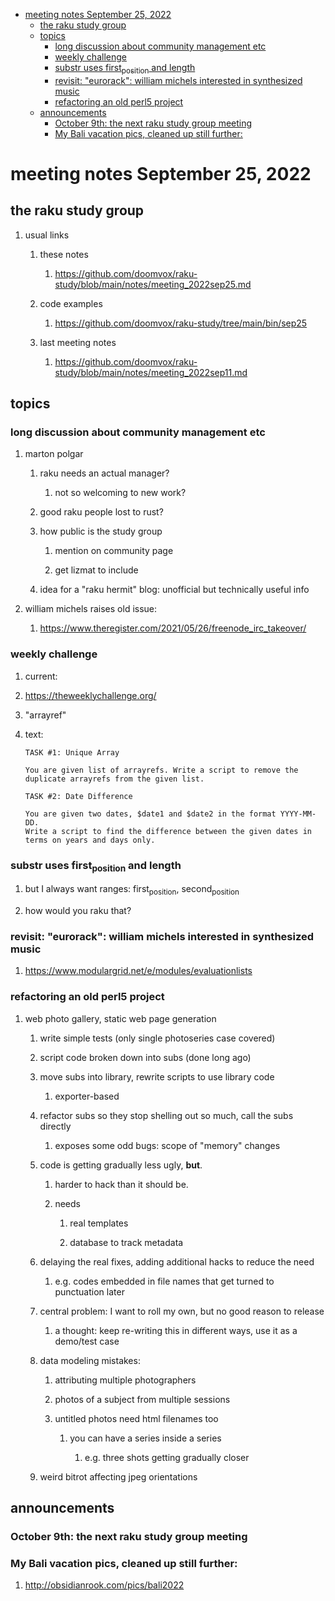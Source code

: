 - [meeting notes September 25, 2022](#org1a5ccac)
  - [the raku study group](#org5e242de)
  - [topics](#org7906018)
    - [long discussion about community management etc](#org2ecdb89)
    - [weekly challenge](#org6e90fa7)
    - [substr uses first<sub>position</sub> and length](#orgb4be4aa)
    - [revisit: "eurorack": william michels interested in synthesized music](#orgdaf6746)
    - [refactoring an old perl5 project](#orgb5ee5a2)
  - [announcements](#org06c0141)
    - [October 9th: the next raku study group meeting](#org7f325a9)
    - [My Bali vacation pics, cleaned up still further:](#orgc185388)


<a id="org1a5ccac"></a>

# meeting notes September 25, 2022


<a id="org5e242de"></a>

## the raku study group

1.  usual links

    1.  these notes
    
        1.  <https://github.com/doomvox/raku-study/blob/main/notes/meeting_2022sep25.md>
    
    2.  code examples
    
        1.  <https://github.com/doomvox/raku-study/tree/main/bin/sep25>
    
    3.  last meeting notes
    
        1.  <https://github.com/doomvox/raku-study/blob/main/notes/meeting_2022sep11.md>


<a id="org7906018"></a>

## topics


<a id="org2ecdb89"></a>

### long discussion about community management etc

1.  marton polgar

    1.  raku needs an actual manager?
    
        1.  not so welcoming to new work?
    
    2.  good raku people lost to rust?
    
    3.  how public is the study group
    
        1.  mention on community page
        
        2.  get lizmat to include
    
    4.  idea for a "raku hermit" blog: unofficial but technically useful info

2.  william michels raises old issue:

    1.  <https://www.theregister.com/2021/05/26/freenode_irc_takeover/>


<a id="org6e90fa7"></a>

### weekly challenge

1.  current:

2.  <https://theweeklychallenge.org/>

3.  "arrayref"

4.  text:

    ```text
    TASK #1: Unique Array
    
    You are given list of arrayrefs. Write a script to remove the duplicate arrayrefs from the given list.
    
    TASK #2: Date Difference
    
    You are given two dates, $date1 and $date2 in the format YYYY-MM-DD. 
    Write a script to find the difference between the given dates in terms on years and days only.
    ```


<a id="orgb4be4aa"></a>

### substr uses first<sub>position</sub> and length

1.  but I always want ranges: first<sub>position</sub>, second<sub>position</sub>

2.  how would you raku that?


<a id="orgdaf6746"></a>

### revisit: "eurorack": william michels interested in synthesized music

1.  <https://www.modulargrid.net/e/modules/evaluationlists>


<a id="orgb5ee5a2"></a>

### refactoring an old perl5 project

1.  web photo gallery, static web page generation

    1.  write simple tests (only single photoseries case covered)
    
    2.  script code broken down into subs (done long ago)
    
    3.  move subs into library, rewrite scripts to use library code
    
        1.  exporter-based
    
    4.  refactor subs so they stop shelling out so much, call the subs directly
    
        1.  exposes some odd bugs: scope of "memory" changes
    
    5.  code is getting gradually less ugly, **but**.
    
        1.  harder to hack than it should be.
        
        2.  needs
        
            1.  real templates
            
            2.  database to track metadata
    
    6.  delaying the real fixes, adding additional hacks to reduce the need
    
        1.  e.g. codes embedded in file names that get turned to punctuation later
    
    7.  central problem: I want to roll my own, but no good reason to release
    
        1.  a thought: keep re-writing this in different ways, use it as a demo/test case
    
    8.  data modeling mistakes:
    
        1.  attributing multiple photographers
        
        2.  photos of a subject from multiple sessions
        
        3.  untitled photos need html filenames too
        
            1.  you can have a series inside a series
            
                1.  e.g. three shots getting gradually closer
    
    9.  weird bitrot affecting jpeg orientations


<a id="org06c0141"></a>

## announcements


<a id="org7f325a9"></a>

### October 9th: the next raku study group meeting


<a id="orgc185388"></a>

### My Bali vacation pics, cleaned up still further:

1.  <http://obsidianrook.com/pics/bali2022>
